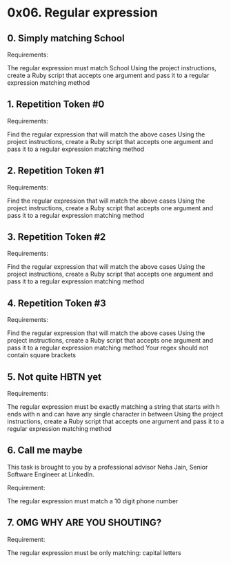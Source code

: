# 0x06. Regular expression

## 0. Simply matching School

Requirements:

The regular expression must match School
Using the project instructions, create a Ruby script that accepts one argument and pass it to a regular expression matching method

## 1. Repetition Token #0

Requirements:

Find the regular expression that will match the above cases
Using the project instructions, create a Ruby script that accepts one argument and pass it to a regular expression matching method

## 2. Repetition Token #1

Requirements:

Find the regular expression that will match the above cases
Using the project instructions, create a Ruby script that accepts one argument and pass it to a regular expression matching method

## 3. Repetition Token #2

Requirements:

Find the regular expression that will match the above cases
Using the project instructions, create a Ruby script that accepts one argument and pass it to a regular expression matching method

## 4. Repetition Token #3

Requirements:

Find the regular expression that will match the above cases
Using the project instructions, create a Ruby script that accepts one argument and pass it to a regular expression matching method
Your regex should not contain square brackets

## 5. Not quite HBTN yet

Requirements:

The regular expression must be exactly matching a string that starts with h ends with n and can have any single character in between
Using the project instructions, create a Ruby script that accepts one argument and pass it to a regular expression matching method

## 6. Call me maybe

This task is brought to you by a professional advisor Neha Jain, Senior Software Engineer at LinkedIn.

Requirement:

The regular expression must match a 10 digit phone number

## 7. OMG WHY ARE YOU SHOUTING?

Requirement:

The regular expression must be only matching: capital letters